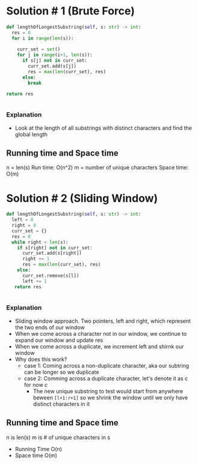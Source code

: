 # Solution # 1 (Brute Force)
```python
def lengthOfLongestSubstring(self, s: str) -> int:
  res = 0
  for i in range(len(s)):
    
    curr_set = set()
    for j in range(i+1, len(s)):
      if s[j] not in curr_set:
        curr_set.add(s[j])
        res = max(len(curr_set), res)
      else:
        break

return res
  
```
### Explanation
- Look at the length of all substrings with distinct characters and find the global length

## Running time and Space time
n = len(s)
Run time: O(n^2)
m = number of unique characters
Space time: O(m)

# Solution # 2 (Sliding Window)
```python
def lengthOfLongestSubstring(self, s: str) -> int:
  left = 0
  right = 0
  curr_set = {}
  res = 0 
  while right < len(s):
    if s[right] not in curr_set:
      curr_set.add(s[right])
      right += 1
      res = max(len(curr_set), res)
    else:
      curr_set.remove(s[l])
      left += 1
   return res
  
```

### Explanation
- Sliding window approach. Two pointers, left and right, which represent the two ends of our window
- When we come across a character not in our window, we continue to expand our window and update res
- When we come across a duplicate, we increment left and shirnk our window
- Why does this work?
  - case 1: Coming across a non-duplicate character, aka our subtring can be longer so we duplicate
  - case 2: Comming across a duplicate character, let's denote it as c for now *c*
    - The new unique substring to test would start from anywhere beween `[l+1:r+1]` so we shrink the window until we only have distinct characters in it


## Running time and Space time
n is len(s)
m is # of unique characters in s
- Running Time O(n) 
- Space time O(m)